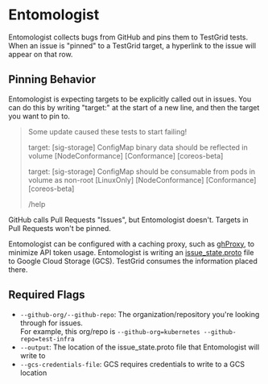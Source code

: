 # Entomologist

Entomologist collects bugs from GitHub and pins them to TestGrid tests. When an issue is "pinned"
to a TestGrid target, a hyperlink to the issue will appear on that row.

## Pinning Behavior

Entomologist is expecting targets to be explicitly called out in issues. You can do this by writing
"target:" at the start of a new line, and then the target you want to pin to.


>Some update caused these tests to start failing!
>
>target: [sig-storage] ConfigMap binary data should be reflected in volume [NodeConformance] [Conformance] [coreos-beta]
>
>target: [sig-storage] ConfigMap should be consumable from pods in volume as non-root [LinuxOnly] [NodeConformance] [Conformance] [coreos-beta]
>
>/help


GitHub calls Pull Requests "Issues", but Entomologist doesn't.
Targets in Pull Requests won't be pinned.

Entomologist can be configured with a caching proxy, such as [ghProxy](https://github.com/kubernetes/test-infra/tree/master/ghproxy),
to minimize API token usage.
Entomologist is writing an [issue_state.proto](https://github.com/kubernetes/test-infra/blob/master/testgrid/issue_state/issue_state.proto)
file to Google Cloud Storage (GCS). TestGrid consumes the information placed there.

## Required Flags

- `--github-org/--github-repo`: The organization/repository you're looking through for issues.\
  For example, this org/repo is `--github-org=kubernetes --github-repo=test-infra`
- `--output`: The location of the issue_state.proto file that Entomologist will write to
- `--gcs-credentials-file`: GCS requires credentials to write to a GCS location